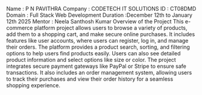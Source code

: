 Name : P N PAVITHRA
Company : CODETECH IT SOLUTIONS
ID : CT08DMD
Domain : Full Stack Web Development
Duration :December 12th to January 12th 2025
Mentor : Neela Santhosh Kumar
Overview of the Project
This e-commerce platform project allows users to browse a variety of products, add them to a shopping cart, and make secure online purchases. It includes features like user accounts, where users can register, log in, and manage their orders. The platform provides a product search, sorting, and filtering options to help users find products easily. Users can also see detailed product information and select options like size or color. The project integrates secure payment gateways like PayPal or Stripe to ensure safe transactions. It also includes an order management system, allowing users to track their purchases and view their order history for a seamless shopping experience.







